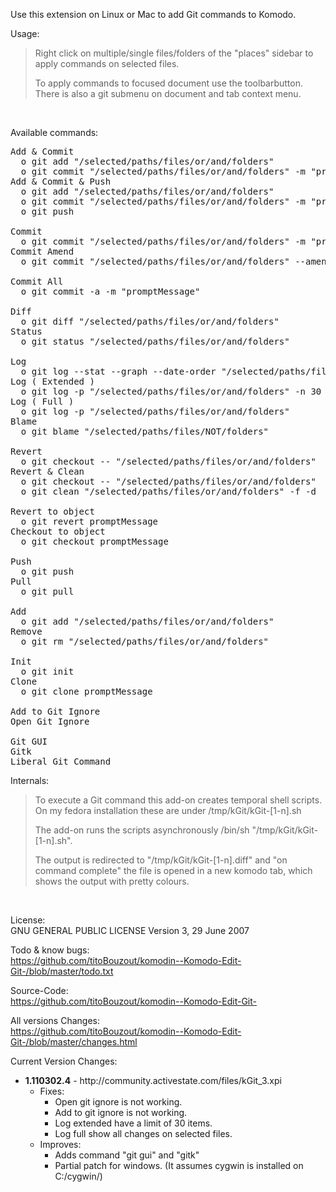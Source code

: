 Use this extension on Linux or Mac to add Git commands to Komodo.

Usage:

<blockquote>
Right click on multiple/single files/folders of the "places" sidebar to apply commands on selected files.

To apply commands to focused document use the toolbarbutton. There is also a git submenu on document and tab context menu.

</blockquote><br/>

Available commands:
<pre>
Add & Commit
  o git add "/selected/paths/files/or/and/folders"
  o git commit "/selected/paths/files/or/and/folders" -m "promptMessage"
Add & Commit & Push
  o git add "/selected/paths/files/or/and/folders"
  o git commit "/selected/paths/files/or/and/folders" -m "promptMessage"
  o git push

Commit
  o git commit "/selected/paths/files/or/and/folders" -m "promptMessage"
Commit Amend
  o git commit "/selected/paths/files/or/and/folders" --amend -C HEAD
  
Commit All
  o git commit -a -m "promptMessage"
  
Diff
  o git diff "/selected/paths/files/or/and/folders"
Status
  o git status "/selected/paths/files/or/and/folders"

Log
  o git log --stat --graph --date-order "/selected/paths/files/or/and/folders"   
Log ( Extended )
  o git log -p "/selected/paths/files/or/and/folders" -n 30
Log ( Full )
  o git log -p "/selected/paths/files/or/and/folders"
Blame
  o git blame "/selected/paths/files/NOT/folders"

Revert
  o git checkout -- "/selected/paths/files/or/and/folders"
Revert & Clean
  o git checkout -- "/selected/paths/files/or/and/folders"
  o git clean "/selected/paths/files/or/and/folders" -f -d

Revert to object
  o git revert promptMessage
Checkout to object
  o git checkout promptMessage

Push
  o git push
Pull
  o git pull

Add
  o git add "/selected/paths/files/or/and/folders"
Remove
  o git rm "/selected/paths/files/or/and/folders"
  
Init
  o git init
Clone
  o git clone promptMessage

Add to Git Ignore
Open Git Ignore

Git GUI
Gitk
Liberal Git Command
</pre>

Internals:
<blockquote>
To execute a Git command this add-on creates temporal shell scripts. On my fedora installation these are under /tmp/kGit/kGit-[1-n].sh

The add-on runs the scripts asynchronously /bin/sh "/tmp/kGit/kGit-[1-n].sh".

The output is redirected to "/tmp/kGit/kGit-[1-n].diff" and "on command complete" the file is opened in a new komodo tab, which shows the output with pretty colours.
</blockquote><br/>

License:<br/>
GNU GENERAL PUBLIC LICENSE Version 3, 29 June 2007

Todo & know bugs:<br/>
https://github.com/titoBouzout/komodin--Komodo-Edit-Git-/blob/master/todo.txt

Source-Code:<br/>
https://github.com/titoBouzout/komodin--Komodo-Edit-Git-

All versions Changes:<br/>
https://github.com/titoBouzout/komodin--Komodo-Edit-Git-/blob/master/changes.html

Current Version Changes:

<ul>

  <li>
	<b>1.110302.4</b> - http://community.activestate.com/files/kGit_3.xpi
	<ul>
	  <li>Fixes:
	  <ul>
		<li>Open git ignore is not working.
		<li>Add to git ignore is not working.
		<li>Log extended have a limit of 30 items.
		<li>Log full show all changes on selected files.
	  </ul>
	  <li>Improves:
	  <ul>
		<li>Adds command "git gui" and "gitk"
		<li>Partial patch for windows. (It assumes cygwin is installed on C:/cygwin/)
	  </ul>
	</ul>
  </li>

</ul>